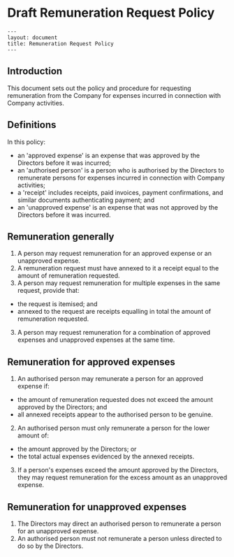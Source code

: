 # Draft Remuneration Request Policy

```
---
layout: document
title: Remuneration Request Policy
---
```

## Introduction

This document sets out the policy and procedure for requesting remuneration from the Company for expenses incurred in connection with Company activities.

## Definitions

In this policy:

- an 'approved expense' is an expense that was approved by the Directors before it was incurred;
- an 'authorised person' is a person who is authorised by the Directors to remunerate persons for expenses incurred in connection with Company activities;
- a 'receipt' includes receipts, paid invoices, payment confirmations, and similar documents authenticating payment; and
- an 'unapproved expense' is an expense that was not approved by the Directors before it was incurred.

## Remuneration generally

1. A person may request remuneration for an approved expense or an unapproved expense.
2. A remuneration request must have annexed to it a receipt equal to the amount of remuneration requested.
2. A person may request remuneration for multiple expenses in the same request, provide that:
  - the request is itemised; and
  - annexed to the request are receipts equalling in total the amount of remuneration requested.
3. A person may request remuneration for a combination of approved expenses and unapproved expenses at the same time.

## Remuneration for approved expenses

1. An authorised person may remunerate a person for an approved expense if:
  - the amount of remuneration requested does not exceed the amount approved by the Directors; and
  - all annexed receipts appear to the authorised person to be genuine.
2. An authorised person must only remunerate a person for the lower amount of:
  - the amount approved by the Directors; or
  - the total actual expenses evidenced by the annexed receipts.
3. If a person's expenses exceed the amount approved by the Directors, they may request remuneration for the excess amount as an unapproved expense.

## Remuneration for unapproved expenses

1. The Directors may direct an authorised person to remunerate a person for an unapproved expense.
2. An authorised person must not remunerate a person unless directed to do so by the Directors.
